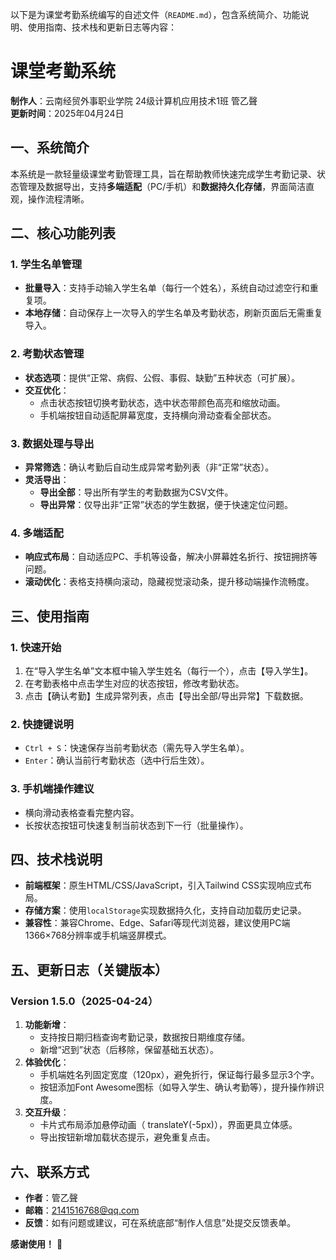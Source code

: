 
以下是为课堂考勤系统编写的自述文件（`README.md`），包含系统简介、功能说明、使用指南、技术栈和更新日志等内容：


# 课堂考勤系统  
**制作人**：云南经贸外事职业学院 24级计算机应用技术1班 管乙聲  
**更新时间**：2025年04月24日  


## 一、系统简介  
本系统是一款轻量级课堂考勤管理工具，旨在帮助教师快速完成学生考勤记录、状态管理及数据导出，支持**多端适配**（PC/手机）和**数据持久化存储**，界面简洁直观，操作流程清晰。  


## 二、核心功能列表  

### 1. **学生名单管理**  
- **批量导入**：支持手动输入学生名单（每行一个姓名），系统自动过滤空行和重复项。  
- **本地存储**：自动保存上一次导入的学生名单及考勤状态，刷新页面后无需重复导入。  

### 2. **考勤状态管理**  
- **状态选项**：提供“正常、病假、公假、事假、缺勤”五种状态（可扩展）。  
- **交互优化**：  
  - 点击状态按钮切换考勤状态，选中状态带颜色高亮和缩放动画。  
  - 手机端按钮自动适配屏幕宽度，支持横向滑动查看全部状态。  

### 3. **数据处理与导出**  
- **异常筛选**：确认考勤后自动生成异常考勤列表（非“正常”状态）。  
- **灵活导出**：  
  - **导出全部**：导出所有学生的考勤数据为CSV文件。  
  - **导出异常**：仅导出非“正常”状态的学生数据，便于快速定位问题。  

### 4. **多端适配**  
- **响应式布局**：自动适应PC、手机等设备，解决小屏幕姓名折行、按钮拥挤等问题。  
- **滚动优化**：表格支持横向滚动，隐藏视觉滚动条，提升移动端操作流畅度。  


## 三、使用指南  

### 1. **快速开始**  
1. 在“导入学生名单”文本框中输入学生姓名（每行一个），点击【导入学生】。  
2. 在考勤表格中点击学生对应的状态按钮，修改考勤状态。  
3. 点击【确认考勤】生成异常列表，点击【导出全部/导出异常】下载数据。  

### 2. **快捷键说明**  
- `Ctrl + S`：快速保存当前考勤状态（需先导入学生名单）。  
- `Enter`：确认当前行考勤状态（选中行后生效）。  

### 3. **手机端操作建议**  
- 横向滑动表格查看完整内容。  
- 长按状态按钮可快速复制当前状态到下一行（批量操作）。  


## 四、技术栈说明  
- **前端框架**：原生HTML/CSS/JavaScript，引入Tailwind CSS实现响应式布局。  
- **存储方案**：使用`localStorage`实现数据持久化，支持自动加载历史记录。  
- **兼容性**：兼容Chrome、Edge、Safari等现代浏览器，建议使用PC端1366×768分辨率或手机端竖屏模式。  


## 五、更新日志（关键版本）  

### **Version 1.5.0（2025-04-24）**  
1. **功能新增**：  
   - 支持按日期归档查询考勤记录，数据按日期维度存储。  
   - 新增“迟到”状态（后移除，保留基础五状态）。  
2. **体验优化**：  
   - 手机端姓名列固定宽度（120px），避免折行，保证每行最多显示3个字。  
   - 按钮添加Font Awesome图标（如导入学生、确认考勤等），提升操作辨识度。  
3. **交互升级**：  
   - 卡片式布局添加悬停动画（ translateY(-5px)），界面更具立体感。  
   - 导出按钮新增加载状态提示，避免重复点击。  


## 六、联系方式  
- **作者**：管乙聲  
- **邮箱**：2141516768@qq.com  
- **反馈**：如有问题或建议，可在系统底部“制作人信息”处提交反馈表单。  


**感谢使用！** 🌟
